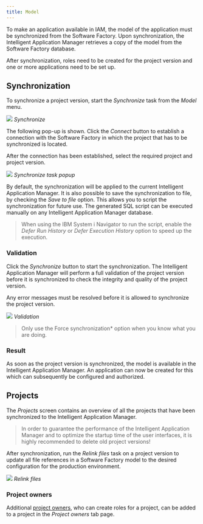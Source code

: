 ```yaml
---
title: Model
---
```


To make an application available in IAM, the model of the application must be synchronized from the Software Factory. Upon synchronization, the Intelligent Application Manager retrieves a copy of the model from the Software Factory database. 

After synchronization, roles need to be created for the project version and one or more applications need to be set up.

Synchronization
-----------

To synchronize a project version, start the *Synchronize* task from the *Model* menu.

![](assets/iam_dev/image7.png)
*Synchronize*

The following pop-up is shown. Click the *Connect* button to establish a connection with the Software Factory in which the project that has to be synchronized is located.

After the connection has been established, select the required project and project version.

![](assets/iam_dev/image9.png)
*Synchronize task popup*

By default, the synchronization will be applied to the current Intelligent Application Manager. It is also possible to save the synchronization to file, by checking the *Save to file* option. This allows you to script the synchronization for future use. The generated SQL script can be executed manually on any Intelligent Application Manager database.

>  When using the IBM System i Navigator to run the script, enable the *Defer Run History* or *Defer Execution History* option to speed up the execution.

### Validation

Click the *Synchronize* button to start the synchronization. The Intelligent Application Manager will perform a full validation of the project version before it is synchronized to check the integrity and quality of the project version.

Any error messages must be resolved before it is allowed to synchronize the project version.

![](assets/iam_dev/image10.png)
*Validation*

> Only use the Force synchronization* option when you know what you are doing.

### Result

As soon as the project version is synchronized, the model is available in the Intelligent Application Manager. An application can now be created for this which can subsequently be configured and authorized.

Projects
--------

The *Projects* screen contains an overview of all the projects that have been synchronized to the Intelligent Application Manager. 

> In order to guarantee the performance of the Intelligent Application Manager and to optimize the startup time of the user interfaces, it is highly recommended to delete old project versions!

After synchronization, run the *Relink files* task on a project version to update all file references in a Software Factory model to the desired configuration for the production environment.

![](assets/iam_dev/image13.png)
*Relink files*

### Project owners

Additional [project owners](../iam/administrators), who can create roles for a project, can be added to a project in the *Project owners* tab page.